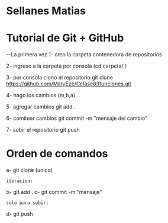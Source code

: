 # Sellanes Matias
# Tutorial de Git + GitHub

--La primera vez
1- creo la carpeta contenedora de repositorios

2- ingreso a la carpeta por consola (cd carpeta/ )

3- por consola clono el repositorio 
        git clone https://github.com/MatyEze/Cclase03funciones.git

4- hago los cambios (m,b,a)

5- agregar cambios
        git add .

6- comitear cambios
        git commit -m "mensaje del cambio"

7- subir el repositorio
        git push


# Orden de comandos

a- git clone (unico)

    iteracion:

b- git add .
c- git commit -m "mensaje"

    solo para subir:

d- git push